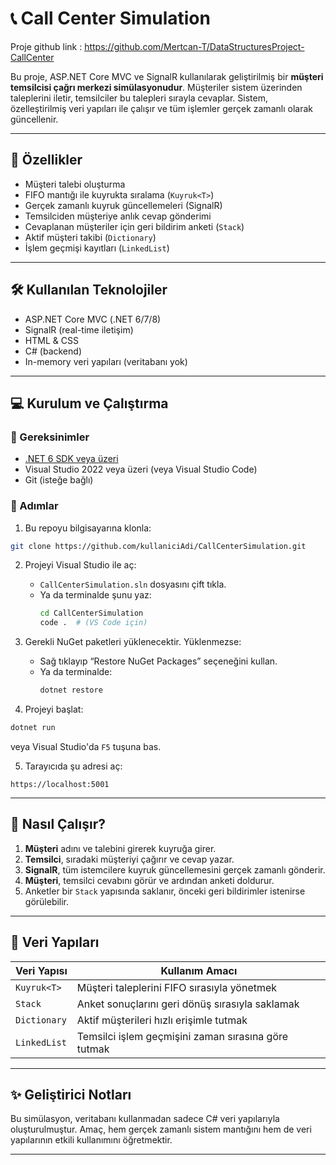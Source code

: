 # 📞 Call Center Simulation

Proje github link : https://github.com/Mertcan-T/DataStructuresProject-CallCenter

Bu proje, ASP.NET Core MVC ve SignalR kullanılarak geliştirilmiş bir **müşteri temsilcisi çağrı merkezi simülasyonudur**. Müşteriler sistem üzerinden taleplerini iletir, temsilciler bu talepleri sırayla cevaplar. Sistem, özelleştirilmiş veri yapıları ile çalışır ve tüm işlemler gerçek zamanlı olarak güncellenir.

---

## 📌 Özellikler

- Müşteri talebi oluşturma
- FIFO mantığı ile kuyrukta sıralama (`Kuyruk<T>`)
- Gerçek zamanlı kuyruk güncellemeleri (SignalR)
- Temsilciden müşteriye anlık cevap gönderimi
- Cevaplanan müşteriler için geri bildirim anketi (`Stack`)
- Aktif müşteri takibi (`Dictionary`)
- İşlem geçmişi kayıtları (`LinkedList`)

---

## 🛠 Kullanılan Teknolojiler

- ASP.NET Core MVC (.NET 6/7/8)
- SignalR (real-time iletişim)
- HTML & CSS
- C# (backend)
- In-memory veri yapıları (veritabanı yok)

---

## 💻 Kurulum ve Çalıştırma

### 🔧 Gereksinimler

- [.NET 6 SDK veya üzeri](https://dotnet.microsoft.com/download)
- Visual Studio 2022 veya üzeri (veya Visual Studio Code)
- Git (isteğe bağlı)

### 🔄 Adımlar

1. Bu repoyu bilgisayarına klonla:

```bash
git clone https://github.com/kullaniciAdi/CallCenterSimulation.git
```

2. Projeyi Visual Studio ile aç:
   - `CallCenterSimulation.sln` dosyasını çift tıkla.
   - Ya da terminalde şunu yaz:  
     ```bash
     cd CallCenterSimulation
     code .  # (VS Code için)
     ```

3. Gerekli NuGet paketleri yüklenecektir. Yüklenmezse:
   - Sağ tıklayıp “Restore NuGet Packages” seçeneğini kullan.
   - Ya da terminalde:
     ```bash
     dotnet restore
     ```

4. Projeyi başlat:

```bash
dotnet run
```

veya Visual Studio'da `F5` tuşuna bas.

5. Tarayıcıda şu adresi aç:

```
https://localhost:5001
```

---


## 🧠 Nasıl Çalışır?

1. **Müşteri** adını ve talebini girerek kuyruğa girer.
2. **Temsilci**, sıradaki müşteriyi çağırır ve cevap yazar.
3. **SignalR**, tüm istemcilere kuyruk güncellemesini gerçek zamanlı gönderir.
4. **Müşteri**, temsilci cevabını görür ve ardından anketi doldurur.
5. Anketler bir `Stack` yapısında saklanır, önceki geri bildirimler istenirse görülebilir.

---

## 🧪 Veri Yapıları

| Veri Yapısı | Kullanım Amacı |
|-------------|----------------|
| `Kuyruk<T>` | Müşteri taleplerini FIFO sırasıyla yönetmek |
| `Stack`     | Anket sonuçlarını geri dönüş sırasıyla saklamak |
| `Dictionary`| Aktif müşterileri hızlı erişimle tutmak |
| `LinkedList`| Temsilci işlem geçmişini zaman sırasına göre tutmak |


---

## ✨ Geliştirici Notları

Bu simülasyon, veritabanı kullanmadan sadece C# veri yapılarıyla oluşturulmuştur. Amaç, hem gerçek zamanlı sistem mantığını hem de veri yapılarının etkili kullanımını öğretmektir.

---

